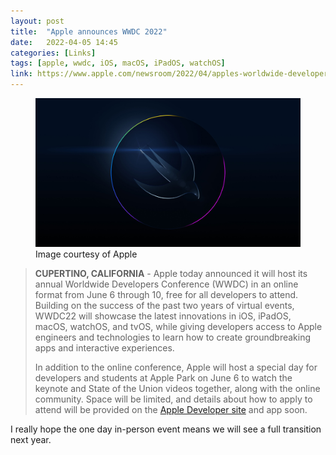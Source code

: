 ```yaml
---
layout: post
title:  "Apple announces WWDC 2022"
date:   2022-04-05 14:45
categories: [Links]
tags: [apple, wwdc, iOS, macOS, iPadOS, watchOS]
link: https://www.apple.com/newsroom/2022/04/apples-worldwide-developers-conference-returns-in-its-all-online-format/
---
```


<figure>
<a href="/assets/img/2022/04/wwdc22.jpg">
<img src="/assets/img/2022/04/wwdc22.jpg" alt="WWDC 2022"></a>
<figcaption>Image courtesy of Apple</figcaption>
</figure>

>**CUPERTINO, CALIFORNIA** - Apple today announced it will host its annual Worldwide Developers Conference (WWDC) in an online format from June 6 through 10, free for all developers to attend. Building on the success of the past two years of virtual events, WWDC22 will showcase the latest innovations in iOS, iPadOS, macOS, watchOS, and tvOS, while giving developers access to Apple engineers and technologies to learn how to create groundbreaking apps and interactive experiences.
>
>In addition to the online conference, Apple will host a special day for developers and students at Apple Park on June 6 to watch the keynote and State of the Union videos together, along with the online community. Space will be limited, and details about how to apply to attend will be provided on the [Apple Developer site](https://developer.apple.com/wwdc22/) and app soon.

I really hope the one day in-person event means we will see a full transition next year.
